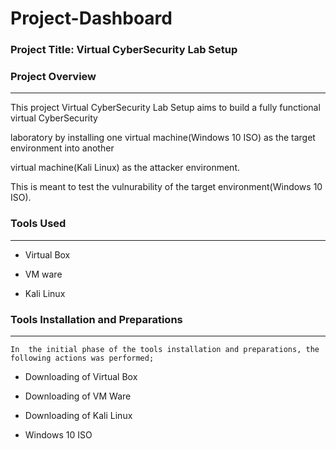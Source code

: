 # Project-Dashboard

 ### Project Title: Virtual CyberSecurity Lab Setup

 ### Project Overview
 ---
 This project Virtual CyberSecurity Lab Setup aims to build a fully functional virtual CyberSecurity 

 laboratory by installing one virtual machine(Windows 10 ISO) as the target environment into another

 virtual machine(Kali Linux) as the attacker environment.

 This is meant to test the vulnurability of the target environment(Windows 10 ISO).


  ### Tools Used
 ---
- Virtual Box

- VM ware
  
- Kali Linux


### Tools Installation and Preparations
---
    In  the initial phase of the tools installation and preparations, the following actions was performed;
   
   - Downloading of Virtual Box 
   
   - Downloading of VM Ware
   
   - Downloading of Kali Linux




- Windows 10 ISO
 
 
 



